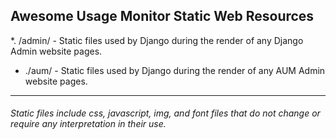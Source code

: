 Awesome Usage Monitor Static Web Resources
------

*. /admin/ - Static files used by Django during the render of any Django Admin website pages. 
* ./aum/ - Static files used by Django during the render of any AUM Admin website pages.

---
###### Static files include css, javascript, img, and font files that do not change or require any interpretation in their use. 
